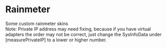 # Rainmeter
Some custom rainmeter skins  
Note: Private IP address may need fixing, because if you have virtual adapters the order may not be correct, just change the SysInfoData under [measurePrivateIP] to a lower or higher number.
